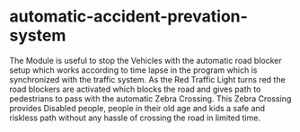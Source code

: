 # automatic-accident-prevation-system
The Module is useful to stop the Vehicles with the automatic road blocker setup which works according to time lapse in the program which is synchronized with the traffic system. As the Red Traffic Light turns red the road blockers are activated which blocks the road and gives path to pedestrians to pass with the automatic Zebra Crossing. 
This Zebra Crossing provides Disabled people, people in their old age and kids a safe and riskless path without any hassle of crossing the road in limited time.

